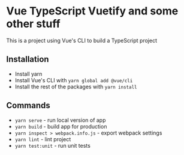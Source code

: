 # Vue TypeScript Vuetify and some other stuff

This is a project using Vue's CLI to build a TypeScript project

## Installation

* Install yarn
* Install Vue's CLI with `yarn global add @vue/cli`
* Install the rest of the packages with `yarn install`

## Commands

* `yarn serve` - run local version of app
* `yarn build` - build app for production
* `yarn inspect > webpack.info.js` - export webpack settings
* `yarn lint` - lint project
* `yarn test:unit` - run unit tests